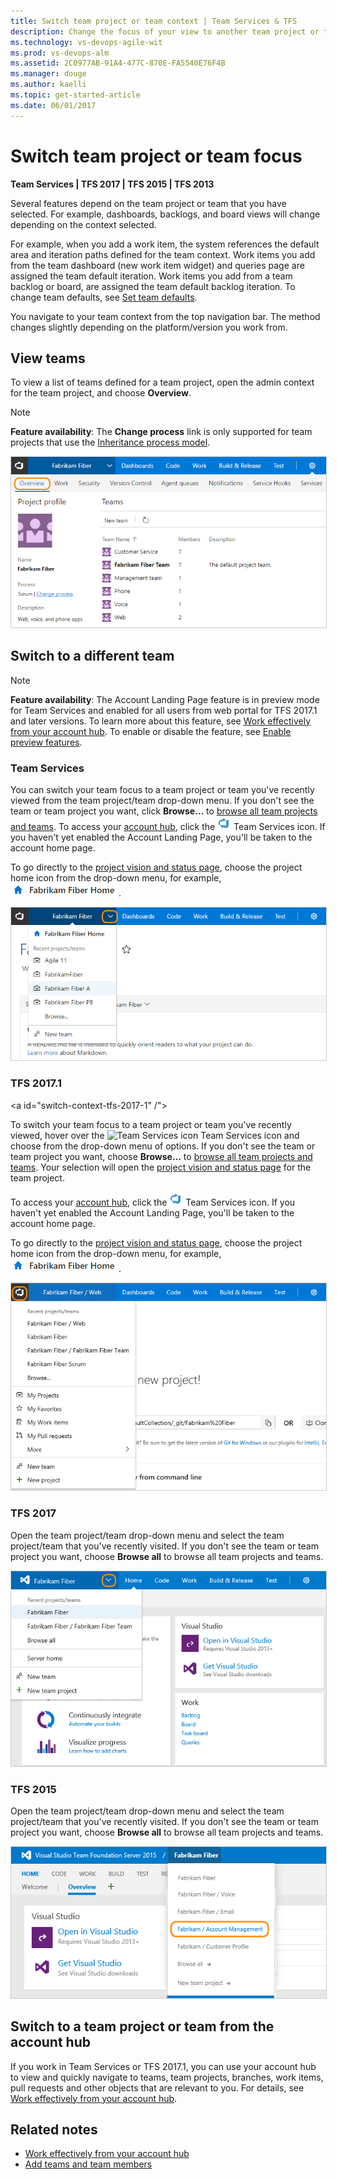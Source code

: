 ```yaml
---
title: Switch team project or team context | Team Services & TFS
description: Change the focus of your view to another team project or team Visual Studio Team Services (VSTS) and Team Foundation Server (TFS)  
ms.technology: vs-devops-agile-wit
ms.prod: vs-devops-alm
ms.assetid: 2C0977AB-91A4-477C-870E-FA5540E76F4B
ms.manager: douge
ms.author: kaelli
ms.topic: get-started-article     
ms.date: 06/01/2017
---
```

<a id="switch-team-context">  </a>

# Switch team project or team focus   

<b>Team Services | TFS 2017 | TFS 2015 | TFS 2013</b> 

Several features depend on the team project or team that you have selected. For example, dashboards, backlogs, and board views will change depending on the context selected. 

For example, when you add a work item, the system references the default area and iteration paths defined for the team context. Work items you add from the team dashboard (new work item widget) and queries page are assigned the team default iteration. Work items you add from a team backlog or board, are assigned the team default backlog iteration. To change team defaults, see [Set team defaults](/team-services/work/scale/set-team-defaults).  

You navigate to your team context from the top navigation bar. The method changes slightly depending on the platform/version you work from.     

## View teams   

To view a list of teams defined for a team project, open the admin context for the team project, and choose **Overview**.  

>[!NOTE]  
>**Feature availability**: The **Change process** link is only supported for team projects that use the [Inheritance process model](../customize/inheritance-process-model.md).  

<img src="../scale/_img/multiple-teams-view-teams.png" alt="Web portal, admin context, team project, Overview page" style="border: 1px solid #CCCCCC;" /> 

## Switch to a different team 

>[!NOTE]  
>**Feature availability**: The Account Landing Page feature is in preview mode for Team Services and enabled for all users from web portal for TFS 2017.1 and later versions. To learn more about this feature, see [Work effectively from your account hub](/team-services/connect/account-home-pages). To enable or disable the feature, see [Enable preview features](/team-services/collaborate/preview-features).   

 


### Team Services
<a id="switch-context-team-services" />
 
You can switch your team focus to a team project or team you've recently viewed from the team project/team drop-down menu. If you don't see the team or team project you want, click **Browse&hellip;** to [browse all team projects and teams](/team-services/connect/account-home-pages). To access your [account hub](/team-services/connect/account-home-pages), click the ![Team Services icon](../../_shared/_img/switch-team-focus-account-project-page-icon.png) Team Services icon. If you haven't yet enabled the Account Landing Page, you'll be taken to the account home page. 

To go directly to the [project vision and status page](/team-services/collaborate/project-vision-status), choose the project home icon from the drop-down menu, for example, ![project home icon](../../_shared/_img/work-web-portal-home-page-icon.png).

<img src="../../_shared/_img/work-web-portal-ts-switch-team-focus.png" alt="Choose another team from the team project menu" style="border: 1px solid #CCCCCC;" /> 

### TFS 2017.1 
<a id="switch-context-tfs-2017-1" /"> 

To switch your team focus to a team project or team you've recently viewed, hover over the ![Team Services icon](/team-services/_shared/_img/switch-team-focus-account-project-page-icon.png) Team Services icon and choose from the drop-down menu of options. If you don't see the team or team project you want, choose **Browse&hellip;** to [browse all team projects and teams](/team-services/connect/account-home-pages). Your selection will open the [project vision and status page](/team-services/collaborate/project-vision-status) for the team project.

To access your [account hub](/team-services/connect/account-home-pages), click the ![Team Services icon](../../_shared/_img/switch-team-focus-account-project-page-icon.png) Team Services icon. If you haven't yet enabled the Account Landing Page, you'll be taken to the account home page.  

To go directly to the [project vision and status page](/team-services/collaborate/project-vision-status), choose the project home icon from the drop-down menu, for example, ![project home icon](../../_shared/_img/work-web-portal-home-page-icon.png).

<img src="../../_shared/_img/work-web-portal-tfs-2017-1-switch-team-focus.png" alt="Choose another team from the team project menu" style="border: 1px solid #CCCCCC;" /> 


### TFS 2017
<a id="tfs-2017-switch-context" /> 

Open the team project/team drop-down menu and select the team project/team that you've recently visited. If you don't see the team or team project you want, choose **Browse all** to browse all team projects and teams. 

<img src="../_shared/_img/switch-context-tfs-2017.png" alt="Choose another team from the team project menu" style="border: 1px solid #CCCCCC;" /> 


### TFS 2015
<a id="tfs-2015-switch-context" />

Open the team project/team drop-down menu and select the team project/team that you've recently visited. If you don't see the team or team project you want, choose **Browse all** to browse all team projects and teams. 

<img src="../_shared/_img/switch-team-project-2.png" alt="Choose another team from the team project menu" style="border: 1px solid #CCCCCC;" /> 


## Switch to a team project or team from the account hub 
If you work in Team Services or TFS 2017.1, you can use your account hub to view and quickly navigate to teams, team projects, branches, work items, pull requests and other objects that are relevant to you. For details, see [Work effectively from your account hub](../../connect/account-home-pages.md).  



## Related notes
- [Work effectively from your account hub](../../connect/account-home-pages.md)
- [Add teams and team members](../scale/multiple-teams.md)